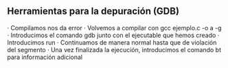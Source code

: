 ## Herramientas para la depuración (GDB)

· Compilamos nos da error
· Volvemos a compilar con gcc ejemplo.c -o a -g
· Introducimos el comando gdb junto con el ejecutable que hemos creado
· Introducimos run
· Continuamos de manera normal hasta que de violación del segmento
· Una vez finalizada la ejecución, introducimos el comando bt para información adicional
